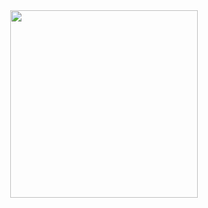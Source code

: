 <div align="center">
<img src="https://github.com/RodrigoBettio/RodrigoBettio/assets/125048128/2d758d51-23da-4c59-bcda-fc8950c2d1df"
" width="300px" />
</div>
